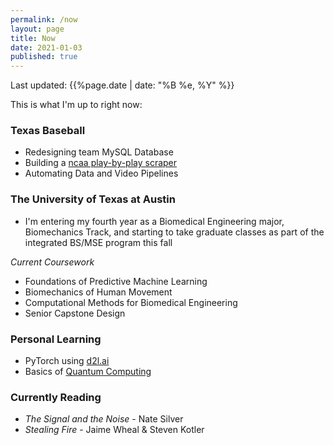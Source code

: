 ```yaml
---
permalink: /now
layout: page
title: Now
date: 2021-01-03
published: true
---
```

Last updated: {{%page.date | date: "%B %e, %Y" %}}

This is what I'm up to right now:

### Texas Baseball
- Redesigning team MySQL Database
- Building a [ncaa play-by-play scraper](https://github.com/milesok/pbpy/)
- Automating Data and Video Pipelines

### The University of Texas at Austin
- I'm entering my fourth year as a Biomedical Engineering major, Biomechanics Track, and starting to take graduate classes as part of the integrated BS/MSE program this fall

*Current Coursework*
- Foundations of Predictive Machine Learning
- Biomechanics of Human Movement
- Computational Methods for Biomedical Engineering
- Senior Capstone Design

### Personal Learning
- PyTorch using [d2l.ai](http://d2l.ai/)
- Basics of [Quantum Computing](https://quantum.country/qcvc)

### Currently Reading
- *The Signal and the Noise* - Nate Silver
- *Stealing Fire* - Jaime Wheal & Steven Kotler

